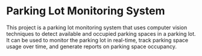 # Parking Lot Monitoring System
This project is a parking lot monitoring system that uses computer vision techniques to detect available and occupied parking spaces in a parking lot. It can be used to monitor the parking lot in real-time, track parking space usage over time, and generate reports on parking space occupancy.
